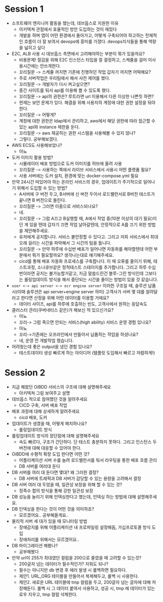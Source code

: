 # Session 1

- 소프트웨어 엔지니어 활동을 했는데, 데브옵스로 지원한 이유
  - 아키텍쳐 관점에서 효율적인 방안 도입하는 것이 재밌다
  - 개발을 하며 앱이 어떤 환경에서 돌아가고, 어떻게 구축되어야 하고하는 전체적인 흐름이 더 잘 보여서 devops에 흥미를 가졌다. devops지식들을 통해 역량을 넓히고 싶다
- E2C, ALB 사용 시 데브옵스 측면에서 고려해야하는 부분이 뭐가 있을까요?
  - 비용문제! 절감을 위해 E2C 인스턴스 타입을 잘 결정하고, 스케쥴을 걸어 미사용시간에는 안쓰게한다.
  - 꼬리질문 -> 스케쥴 꺼지면 기존에 진행하던 작업 갑자기 꺼지면 어떡해요?
  - 주로 서버작업은 우리팀에서 해서 사전 제어를 했다.
  - 꼬리질문 -> 개발자가 다시 켜고싶으면?
  - 중간 사이트를 둬서 api를 이용해 켤 수 있도록 했다.
  - 꼬리질문 -> api의 권한은? 루트라면 url 이용해서 다른 이상한 나쁜짓 하면?
  - 현재는 보안 문제가 있다. 해결을 위해 사용자의 계정에 대한 권한 설정을 둬야한다.
  - 꼬리질문 -> 어떻게?
  - 계정에 대한 권한은 ldap에서 관리하고, aws에서 해당 권한에 따라 접근할 수 있는 api와 instance 제한을 둔다.
  - 꼬리질문 -> aws 제공하는 권한 시스템을 사용해볼 수 있지 않나?
  - 그렇다. 공부해보겠다.
- AWS ECS도 사용해보았나?
  - 아뇨
- 도커 이미지 활용 방법?
  - 시뮬레이터 배포 방법으로 도커 이미지를 허브에 올려 사용
  - 꼬리질문 -> 사용하는 쪽에서 라이브 서비스에서 사용시 어떤 플랫폼 필요?
  - 사용 서버에는 도커 설치, 환경에 맞는 docker-compose.yml 필요
- 만약 24시간 떠있어야 하는 온라인 서비스의 경우, 업데이트가 주기적으로 일어나기 위해서 도입할 수 있는 방법?
  - A서버에 구 버전 두고, B서버에 신 버전 두어서 로드밸런서로 B버전 테스트가 끝나면 B 버전으로 돌린다.
  - 꼬리질문 -> 그러면 이중으로 서비스되나요?
  - 네.
  - 꼬리질문 -> 그럼 A끄고 B실행할 때, A에서 작업 중(10분 이상의 대기 필요)이던 게 있을 텐데 갑자기 끄면 작업 날아갈텐데, 안정적으로 A를 끄기 위한 방법을 제안해주세요.
  - 유저에게 공지합니다. 서비스 불안정할 수 있다고. 그리고 저희 서비스에서 최대 오래 걸리는 시간을 파악해서 그 시간의 텀을 둡니다.
  - 꼬리질문 -> 만약 하루에 수십번 배포가 일어나면 자동화를 해야할텐데 어떤 부분에서 뭐가 필요할까요? 생각나는대로 얘기해주세요.
  - cicd를 통해 배포 자동화 프로세스를 구축합니다. 이 때 오류를 줄이기 위해, 테스트과정, 소나큐브같은 정적테스트 스테이지를 추가합니다. 그리고 하루 수십번이라면 공지는 불가능할거같고, 지금 말씀드린건 블루-그린 방식인데 그보다는 롤링업데이트 방식을 해서 중단되는 시간을 줄이는 방법이 있을 것 같습니다.
- `user <-> api server <-> ocr engine server` 이러한 구조일 때, 솔루션 납품 시(이때 솔루션은 api server+engine server 의미) 고객사가 서버 몇 대를 알려달라고 한다면 산정을 위해 어떤 데이터를 이용할 거에요?
  - 데이터 사이즈, api를 하루에 호출하는 빈도, 고객사에서 원하는 응답속도
- 클러스터 관리(쿠버네티스 같은)거 해보신 적 있으신가요?
  - 아뇨
  - 꼬리-> 그럼 죽으면 안되는 서비스(high ability) 서비스 운영 경험 있나요?
  - 아뇨
  - 꼬리->기존에는 오프라인에서 만들어서 납품하는 작업을 하셨나요?
  - 네, 운영 전 개발작업 했습니다.
- 어려웠는데 좋은 output을 냈던 경험 있나요?
  - 테스트데이터 생성 빠르게 하는 아이디어 (템플릿 도입해서 빠르고 저렴하게!)

# Session 2

- 지금 해왔던 OiBDD 서비스의 구조에 대해 설명해주세요
  - 아키텍쳐 그림 보여주고 설명
- 데브옵스 적으로 참여했던 것을 알려주세요
  - CICD 구축, 서버 배포 작업
- 배포 과정에 대해 상세하게 알려주세요
  - cicd 배포, 도커
- 업데이트가 생겼을 때, 어떻게 패치하나요?
  - 롤링업데이트 방식
- 롤링업데이트 방식의 장단점에 대해 설명해주세요
  - 속도 빠르다, 구조가 간단하다. 단 테스트 충분하지 못하다. 그리고 인스턴스 두 버전에 대해 대응할 수 있어야 한다.
- OiBDD에 수평적 확장 도입 한다면 어떤 것?
  - 어플리케이션 서버 수를 늘려 로드밸런서를 둬서 라우팅을 통한 배포 흐름 관리
  - DB 서버를 여러대 둔다
- DB 서버를 여러 대 둔다면 몇대? 왜 그러한 결정?
  - DB 서버에 트래픽과 DB 서버가 감당할 수 있는 용량을 고려해서 결정
- DB 서버 여러 대 두었을 때, 일관성 보장을 위해 할 수 있는 것?
  - 정족수 합의 방식을 통해 강한 일관성 보장
- DB 성능을 늘리기 위해 인덱싱한다고 했는데, 인덱싱 하는 방법에 대해 설명해주세요.
- DB 인덱싱을 한다는 것이 어떤 것을 의미하죠?
  - 모르겠어요.. 공부해올게요..
- 물리적 서버 세 대가 있을 때 모니터링 방법
  - 장애감지를 위해 어플리케이션 내 프로파일링 설정해둠, 가십프로토콜 방식 도입
  - 장애처리를 위해서는 모르겠어요..
- DB 마이그레이션 해봤나?
  - 공부해봤다
- 만약 url이 255가 최대였던 컬럼을 200으로 줄였을 때 고려할 수 있는것?
  - 200글자 넘는 데이터가 필수적인가? 지워도 되나?
  - 필수는 아니지만 db 변경 후 에러 발생 시 롤백하면 필요하다.
  - 제안1. URL_ORG 테이블을 만들어서 복제해두고, 롤백 시 사용한다.
  - 제안2. 새로운 URL 테이블에 tmp 컬럼을 두고, 200글자 넘는 글자에 대해 저장해둔다. 롤백 시 그 데이터 붙여서 사용하고, 성공 시, tmp 에 데이터가 있는 로우 지우고, tmp 컬럼 삭제한다.
